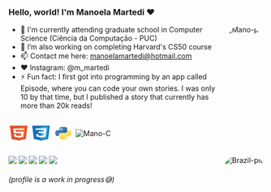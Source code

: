 ### Hello, world! I'm Manoela Martedi ❤️

<img align="right" alt="Mano-pic" height="150" style="border-radius:50px;" src="https://cdn.picrew.me/shareImg/org/202301/338224_yc7l5byE.png">


- 🔭 I'm currently attending graduate school in Computer Science (Ciência da Computação - PUC)
- 🌱 I’m also working on completing Harvard's CS50 course
- 📫 Contact me here: manoelamartedi@hotmail.com
- ❤️ Instagram: @m_martedi
- ⚡ Fun fact: I first got into programming by an app called Episode, where you can code your own stories. I was only 10 by that time, but I published a story that currently has more than 20k reads!

<div style="display: inline_block"><br>
  <img align="center" alt="Mano-HTML" height="30" width="40" src="https://raw.githubusercontent.com/devicons/devicon/master/icons/html5/html5-original.svg">
  <img align="center" alt="Mano-CSS" height="30" width="40" src="https://raw.githubusercontent.com/devicons/devicon/master/icons/css3/css3-original.svg">
  <img align="center" alt="Mano-Python" height="30" width="40" src="https://raw.githubusercontent.com/devicons/devicon/master/icons/python/python-original.svg">
  <img align="center" alt="Mano-C" height="30" width="40" src="https://cdn.jsdelivr.net/gh/devicons/devicon/icons/c/c-original.svg">
</div>

  ##

<div> 
  <a href="https://www.youtube.com/@manomartedi" target="_blank"><img src="https://img.shields.io/badge/YouTube-FF0000?style=for-the-badge&logo=youtube&logoColor=white" target="_blank"></a>
  <a href="https://instagram.com/m.martedi" target="_blank"><img src="https://img.shields.io/badge/-Instagram-%23E4405F?style=for-the-badge&logo=instagram&logoColor=white" target="_blank"></a>
 <a href="https://www.linkedin.com/in/manoela-martedi-43379a264/" target="_blank"><img src="https://img.shields.io/badge/LinkedIn-0077B5?style=for-the-badge&logo=linkedin&logoColor=white" target="_blank"></a>
 <a href="https://codepen.io/manozita" target="_blank"><img src="https://img.shields.io/badge/Codepen-000000?style=for-the-badge&logo=codepen&logoColor=white" target="_blank"></a> 
 <a href = "mailto:manoelamartedi@hotmail.com"><img src="https://img.shields.io/badge/-send me an email-%23333?style=for-the-badge&logo=gmail&logoColor=white" target="_blank"></a>
 <img align="right" alt="Brazil-pic" height="50" style="border-radius:50px;" src="https://upload.wikimedia.org/wikipedia/commons/0/01/Brazil_flag_300.png">
</div>

###### (profile is a work in progress😅)
 
